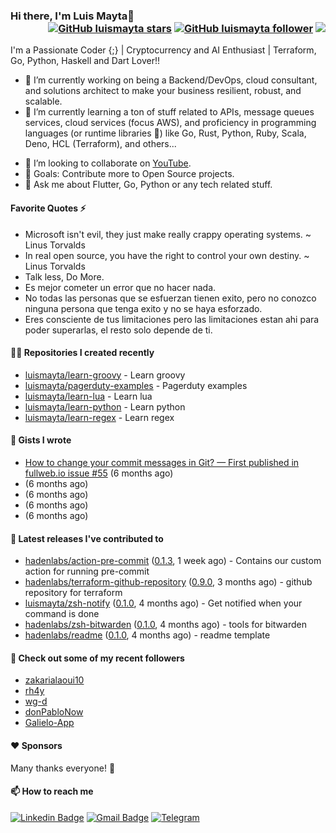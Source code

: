 ### Hi there, I'm Luis Mayta👋<div align = 'right'> [![GitHub luismayta stars](https://img.shields.io/github/stars/luismayta?label=stars&style=social)](https://github.com/luismayta) [![GitHub luismayta follower](https://img.shields.io/github/followers/luismayta?label=follow&style=social)](https://github.com/luismayta) ![](https://komarev.com/ghpvc/?username=luismayta&color=yellow) </div>

I'm a Passionate Coder {;} | Cryptocurrency and AI Enthusiast | Terraform, Go, Python, Haskell and Dart Lover!!

- 🔭 I’m currently working on being a Backend/DevOps, cloud consultant, and solutions architect to make your business resilient, robust, and scalable.
- 🌱 I’m currently learning a ton of stuff related to APIs, message queues services, cloud services (focus AWS), and proficiency in programming languages (or runtime libraries 😬) like Go, Rust, Python, Ruby, Scala, Deno, HCL (Terraform), and others...

* 👯 I’m looking to collaborate on [YouTube](https://youtube.com/slovacus).
* 🥅 Goals: Contribute more to Open Source projects.
* 💬 Ask me about Flutter, Go, Python or any tech related stuff.

#### Favorite Quotes ⚡

- Microsoft isn't evil, they just make really crappy operating systems. ~ Linus Torvalds
- In real open source, you have the right to control your own destiny. ~ Linus Torvalds
- Talk less, Do More.
- Es mejor cometer un error que no hacer nada.
- No todas las personas que se esfuerzan tienen exito, pero no conozco ninguna persona que tenga exito y no se haya esforzado.
- Eres consciente de tus limitaciones pero las limitaciones estan ahi para poder superarlas, el resto solo depende de ti.

#### 👨‍💻 Repositories I created recently

- [luismayta/learn-groovy](https://github.com/luismayta/learn-groovy) - Learn groovy
- [luismayta/pagerduty-examples](https://github.com/luismayta/pagerduty-examples) - Pagerduty examples
- [luismayta/learn-lua](https://github.com/luismayta/learn-lua) - Learn lua
- [luismayta/learn-python](https://github.com/luismayta/learn-python) - Learn python
- [luismayta/learn-regex](https://github.com/luismayta/learn-regex) - Learn regex

#### 📓 Gists I wrote

- [How to change your commit messages in Git? — First published in fullweb.io issue #55](https://gist.github.com/ee9f83723b18caa34d538144c84f0cc3) (6 months ago)
- [](https://gist.github.com/580d065caebcf7549683c151ce1b450e) (6 months ago)
- [](https://gist.github.com/60f0987cc474c16bbfdd2212833ade2c) (6 months ago)
- [](https://gist.github.com/63eadbab77e835adc93356f01740e1f1) (6 months ago)
- [](https://gist.github.com/1dd993b8a459c789e309eed162e3e73c) (6 months ago)

#### 🚀 Latest releases I've contributed to

- [hadenlabs/action-pre-commit](https://github.com/hadenlabs/action-pre-commit) ([0.1.3](https://github.com/hadenlabs/action-pre-commit/releases/tag/0.1.3), 1 week ago) - Contains our custom action for running pre-commit
- [hadenlabs/terraform-github-repository](https://github.com/hadenlabs/terraform-github-repository) ([0.9.0](https://github.com/hadenlabs/terraform-github-repository/releases/tag/0.9.0), 3 months ago) - github repository for terraform
- [luismayta/zsh-notify](https://github.com/luismayta/zsh-notify) ([0.1.0](https://github.com/luismayta/zsh-notify/releases/tag/0.1.0), 4 months ago) - Get notified when your command is done
- [hadenlabs/zsh-bitwarden](https://github.com/hadenlabs/zsh-bitwarden) ([0.1.0](https://github.com/hadenlabs/zsh-bitwarden/releases/tag/0.1.0), 4 months ago) - tools for bitwarden
- [hadenlabs/readme](https://github.com/hadenlabs/readme) ([0.1.0](https://github.com/hadenlabs/readme/releases/tag/0.1.0), 4 months ago) - readme template

#### 👯 Check out some of my recent followers

- [zakarialaoui10](https://github.com/zakarialaoui10)
- [rh4y](https://github.com/rh4y)
- [wg-d](https://github.com/wg-d)
- [donPabloNow](https://github.com/donPabloNow)
- [Galielo-App](https://github.com/Galielo-App)

#### ❤️ Sponsors

Many thanks everyone! 🙏

#### 📫 How to reach me

[![Linkedin Badge](https://img.shields.io/badge/-luismayta-blue?style=flat-square&logo=Linkedin&logoColor=white&link=https://www.linkedin.com/in/luismayta)](https://www.linkedin.com/in/luismayta) [![Gmail Badge](https://img.shields.io/badge/-slovacus@gmail.com-c14438?style=flat-square&logo=Gmail&logoColor=white&link=mailto:slovacus@gmail.com)](mailto:slovacus@gmail.com) [![Telegram](https://img.shields.io/badge/Join%20us%20on-Telegram-blue?style=flat-square&logo=telegram)](https://t.me/luismayta)
